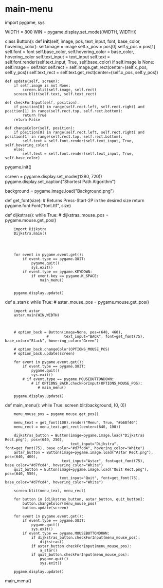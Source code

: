 # main-menu

import pygame, sys

WIDTH = 800
WIN = pygame.display.set_mode((WIDTH, WIDTH))

class Button():
	def __init__(self, image, pos, text_input, font, base_color, hovering_color):
		self.image = image
		self.x_pos = pos[0]
		self.y_pos = pos[1]
		self.font = font
		self.base_color, self.hovering_color = base_color, hovering_color
		self.text_input = text_input
		self.text = self.font.render(self.text_input, True, self.base_color)
		if self.image is None:
			self.image = self.text
		self.rect = self.image.get_rect(center=(self.x_pos, self.y_pos))
		self.text_rect = self.text.get_rect(center=(self.x_pos, self.y_pos))

	def update(self, screen):
		if self.image is not None:
			screen.blit(self.image, self.rect)
		screen.blit(self.text, self.text_rect)

	def checkForInput(self, position):
		if position[0] in range(self.rect.left, self.rect.right) and position[1] in range(self.rect.top, self.rect.bottom):
			return True
		return False

	def changeColor(self, position):
		if position[0] in range(self.rect.left, self.rect.right) and position[1] in range(self.rect.top, self.rect.bottom):
			self.text = self.font.render(self.text_input, True, self.hovering_color)
		else:
			self.text = self.font.render(self.text_input, True, self.base_color)


pygame.init()

screen = pygame.display.set_mode((1280, 720))
pygame.display.set_caption("Shortest Path Algorithm")

background = pygame.image.load("Background.png")


def get_font(size):  # Returns Press-Start-2P in the desired size
    return pygame.font.Font("font.ttf", size)


def dijkstras():
    while True:
        # dijkstras_mouse_pos = pygame.mouse.get_pos()

        import Dijkstra
        Dijkstra.main()




        for event in pygame.event.get():
            if event.type == pygame.QUIT:
                pygame.quit()
                sys.exit()
            if event.type == pygame.KEYDOWN:
                if event.key == pygame.K_SPACE:
                    main_menu()


        pygame.display.update()


def a_star():
    while True:
        # astar_mouse_pos = pygame.mouse.get_pos()

        import astar
        astar.main(WIN,WIDTH)



        # option_back = Button(image=None, pos=(640, 460),
                       #       text_input="BACK", font=get_font(75), base_color="Black", hovering_color="Green")

        # option_back.changeColor(OPTIONS_MOUSE_POS)
        # option_back.update(screen)

        for event in pygame.event.get():
            if event.type == pygame.QUIT:
                pygame.quit()
                sys.exit()
            # if event.type == pygame.MOUSEBUTTONDOWN:
                # if OPTIONS_BACK.checkForInput(OPTIONS_MOUSE_POS):
                   # main_menu()

        pygame.display.update()


def main_menu():
    while True:
        screen.blit(background, (0, 0))

        menu_mouse_pos = pygame.mouse.get_pos()

        menu_text = get_font(100).render("Menu", True, "#b68f40")
        menu_rect = menu_text.get_rect(center=(640, 100))

        dijkstras_button = Button(image=pygame.image.load("Dijkstras Rect.png"), pos=(640, 250),
                                  text_input="Dijkstra", font=get_font(75), base_color="#d7fcd4", hovering_color="White")
        astar_button = Button(image=pygame.image.load("Astar Rect.png"), pos=(640, 400),
                              text_input="Astar", font=get_font(75), base_color="#d7fcd4", hovering_color="White")
        quit_button = Button(image=pygame.image.load("Quit Rect.png"), pos=(640, 550),
                             text_input="Quit", font=get_font(75), base_color="#d7fcd4", hovering_color="White")

        screen.blit(menu_text, menu_rect)

        for button in [dijkstras_button, astar_button, quit_button]:
            button.changeColor(menu_mouse_pos)
            button.update(screen)

        for event in pygame.event.get():
            if event.type == pygame.QUIT:
                pygame.quit()
                sys.exit()
            if event.type == pygame.MOUSEBUTTONDOWN:
                if dijkstras_button.checkForInput(menu_mouse_pos):
                    dijkstras()
                if astar_button.checkForInput(menu_mouse_pos):
                    a_star()
                if quit_button.checkForInput(menu_mouse_pos):
                    pygame.quit()
                    sys.exit()

        pygame.display.update()


main_menu()
